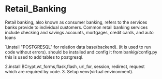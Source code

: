# Retail_Banking
Retail banking, also known as consumer banking, refers to the services banks provide to individual customers.
Common retail banking services include checking and savings accounts, mortgages, credit cards, and auto loans

1.install "POSTGRESQL" for relation data base(backend).        (it is used to run code without errors).
   should be installed and config it from bankig/config.py this is used to add tables to postgresql.

2.install BCrypt,wt_forms,flask,flash, url_for, session, redirect, request which are required by code. 
3. Setup venv(virtual envinonment).
